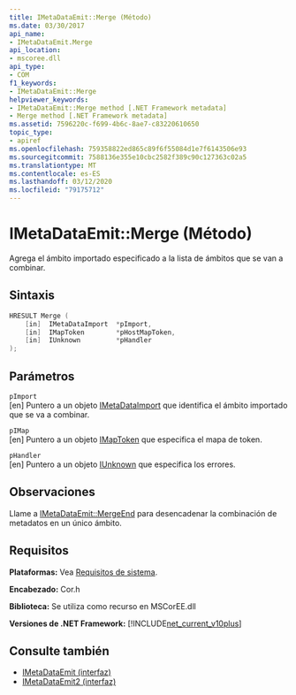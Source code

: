 ```yaml
---
title: IMetaDataEmit::Merge (Método)
ms.date: 03/30/2017
api_name:
- IMetaDataEmit.Merge
api_location:
- mscoree.dll
api_type:
- COM
f1_keywords:
- IMetaDataEmit::Merge
helpviewer_keywords:
- IMetaDataEmit::Merge method [.NET Framework metadata]
- Merge method [.NET Framework metadata]
ms.assetid: 7596220c-f699-4b6c-8ae7-c83220610650
topic_type:
- apiref
ms.openlocfilehash: 759358822ed865c89f6f55084d1e7f6143506e93
ms.sourcegitcommit: 7588136e355e10cbc2582f389c90c127363c02a5
ms.translationtype: MT
ms.contentlocale: es-ES
ms.lasthandoff: 03/12/2020
ms.locfileid: "79175712"
---
```

# <a name="imetadataemitmerge-method"></a>IMetaDataEmit::Merge (Método)
Agrega el ámbito importado especificado a la lista de ámbitos que se van a combinar.  
  
## <a name="syntax"></a>Sintaxis  
  
```cpp  
HRESULT Merge (
    [in]  IMetaDataImport  *pImport,
    [in]  IMapToken        *pHostMapToken,
    [in]  IUnknown         *pHandler
);  
```  
  
## <a name="parameters"></a>Parámetros  
 `pImport`  
 [en] Puntero a un objeto [IMetaDataImport](../../../../docs/framework/unmanaged-api/metadata/imetadataimport-interface.md) que identifica el ámbito importado que se va a combinar.  
  
 `pIMap`  
 [en] Puntero a un objeto [IMapToken](../../../../docs/framework/unmanaged-api/metadata/imaptoken-interface.md) que especifica el mapa de token.  
  
 `pHandler`  
 [en] Puntero a un objeto [IUnknown](/cpp/atl/iunknown) que especifica los errores.  
  
## <a name="remarks"></a>Observaciones  
 Llame a [IMetaDataEmit::MergeEnd](../../../../docs/framework/unmanaged-api/metadata/imetadataemit-mergeend-method.md) para desencadenar la combinación de metadatos en un único ámbito.  
  
## <a name="requirements"></a>Requisitos  
 **Plataformas:** Vea [Requisitos de sistema](../../../../docs/framework/get-started/system-requirements.md).  
  
 **Encabezado:** Cor.h  
  
 **Biblioteca:** Se utiliza como recurso en MSCorEE.dll  
  
 **Versiones de .NET Framework:** [!INCLUDE[net_current_v10plus](../../../../includes/net-current-v10plus-md.md)]  
  
## <a name="see-also"></a>Consulte también

- [IMetaDataEmit (interfaz)](../../../../docs/framework/unmanaged-api/metadata/imetadataemit-interface.md)
- [IMetaDataEmit2 (interfaz)](../../../../docs/framework/unmanaged-api/metadata/imetadataemit2-interface.md)
